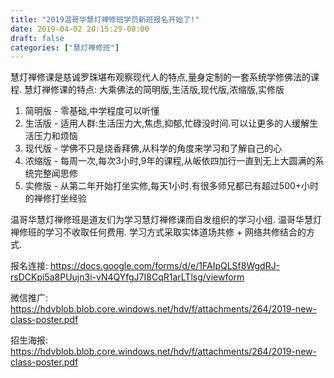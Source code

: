 ```yaml
---
title: "2019温哥华慧灯禅修班学员新班报名开始了!"
date: 2019-04-02 20:15:29-08:00
draft: false
categories: ["慧灯禅修班"]
---
```

慧灯禅修课是慈诚罗珠堪布观察现代人的特点,量身定制的一套系统学修佛法的课程.
慧灯禅修课的特点: 大乘佛法的简明版,生活版,现代版,浓缩版,实修版
1. 简明版 - 零基础,中学程度可以听懂
2. 生活版 - 适用人群:生活压力大,焦虑,抑郁,忙碌没时间.可以让更多的人缓解生活压力和烦恼
3. 现代版 - 学佛不只是烧香拜佛,从科学的角度来学习和了解自己的心
4. 浓缩版 - 每周一次,每次3小时,9年的课程,从皈依四加行一直到无上大圆满的系统完整闻思修
5. 实修版 - 从第二年开始打坐实修,每天1小时.有很多师兄都已有超过500+小时的禅修打坐经验

温哥华慧灯禅修班是道友们为学习慧灯禅修课而自发组织的学习小组.
温哥华慧灯禅修班的学习不收取任何费用. 学习方式采取实体道场共修 + 网络共修结合的方式.

报名连接:
  https://docs.google.com/forms/d/e/1FAIpQLSf8WgdRJ-rsDCKpi5a8PUujn3i-vN4QYfgJ7I8CqR1arLTlsg/viewform

微信推广:
  https://hdvblob.blob.core.windows.net/hdv/f/attachments/264/2019-new-class-poster.pdf

招生海报:
 https://hdvblob.blob.core.windows.net/hdv/f/attachments/264/2019-new-class-poster.pdf
